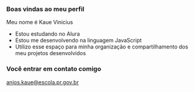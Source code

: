 ### Boas vindas ao meu perfil

Meu nome é Kaue Vinicius

- Estou estudando no Alura
- Estou me desenvolvendo na linguagem JavaScript
- Utilizo esse espaço para minha organização e compartilhamento dos meu projetos desenvolvidos

### Você entrar em contato comigo

anjos.kaue@escola.pr.gov.br
